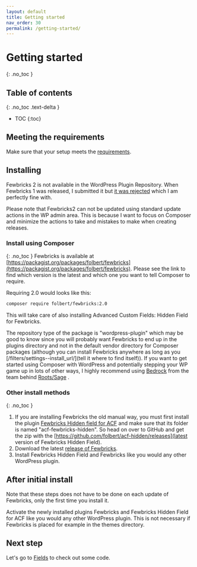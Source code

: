 ```yaml
---
layout: default
title: Getting started
nav_order: 30
permalink: /getting-started/
---
```


# Getting started
{: .no_toc }

## Table of contents
{: .no_toc .text-delta }

- TOC
{:toc}

## Meeting the requirements
Make sure that your setup meets the [requirements](/requirements/).

## Installing
Fewbricks 2 is not available in the WordPress Plugin Repository. When Fewbricks 1 was released, I submitted it but [it was rejected](/faq/#why-isnt-fewbricks-in-the-wordpress-plugin-directory) which I am perfectly fine with.

Please note that Fewbricks2 can not be updated using standard update actions in the WP admin area. This is because I want to focus on Composer and minimize the actions to take and mistakes to make when creating releases.

### Install using Composer
{: .no_toc }
Fewbricks is available at [https://packagist.org/packages/folbert/fewbricks](https://packagist.org/packages/folbert/fewbricks). Please see the link to find which version is the latest and which one you want to tell Composer to require.

Requiring 2.0 would looks like this:
```bash
composer require folbert/fewbricks:2.0
```

This will take care of also installing Advanced Custom Fields: Hidden Field for Fewbricks.

The repository type of the package is "wordpress-plugin" which may be good to know since you will probably want Fewbricks to end up in the plugins directory and not in the default vendor directory for Composer packages (although you can install Fewbricks anywhere as long as you [/filters/settings--install_url/](tell it where to find itself)). If you want to get started using Composer with WordPress and potentially stepping your WP game up in lots of other ways, I highly recommend using [Bedrock](https://roots.io/bedrock/) from the team behind [Roots/Sage](https://roots.io/) .

### Other install methods
{: .no_toc }
1. If you are installing Fewbricks the old manual way, you must first install the plugin [Fewbricks Hidden field for ACF](https://github.com/folbert/acf-fewbricks-hidden) and make sure that its folder is named "acf-fewbricks-hidden". So head on over to GitHub and get the zip with the [https://github.com/folbert/acf-hidden/releases](latest version of Fewbricks Hidden Field).
2. Download the latest [release of Fewbricks](https://github.com/folbert/fewbricks/releases).
3. Install Fewbricks Hidden Field and Fewbricks like you would any other WordPress plugin.

## After initial install
Note that these steps does not have to be done on each update of Fewbricks, only the first time you install it.

Activate the newly installed plugins Fewbricks and Fewbricks Hidden Field for ACF like you would any other WordPress plugin. This is not necessary if Fewbricks is placed for example in the themes directory.

## Next step
Let's go to [Fields](/fields/) to check out some code.
